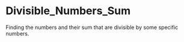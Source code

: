 # Divisible_Numbers_Sum
Finding the numbers and their sum that are divisible by some specific numbers.
